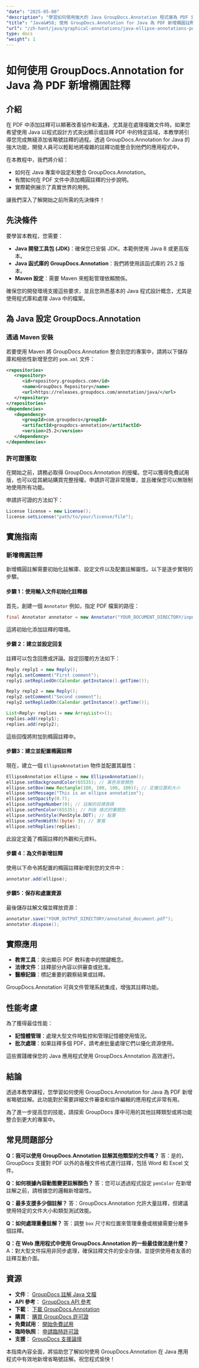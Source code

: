 ```yaml
---
"date": "2025-05-06"
"description": "學習如何使用強大的 Java GroupDocs.Annotation 程式庫為 PDF 文件添加橢圓註釋。請依照本逐步指南操作，增強文件協作。"
"title": "Java&#58; 使用 GroupDocs.Annotation for Java 為 PDF 新增橢圓註釋"
"url": "/zh-hant/java/graphical-annotations/java-ellipse-annotations-pdf-groupdocs/"
type: docs
"weight": 1
---
```


# 如何使用 GroupDocs.Annotation for Java 為 PDF 新增橢圓註釋

## 介紹
在 PDF 中添加註釋可以顯著改善協作和溝通，尤其是在處理複雜文件時。如果您希望使用 Java 以程式設計方式突出顯示或註釋 PDF 中的特定區域，本教學將引導您完成無縫添加省略號註釋的過程。透過 GroupDocs.Annotation for Java 的強大功能，開發人員可以輕鬆地將複雜的註釋功能整合到他們的應用程式中。

在本教程中，我們將介紹：
- 如何在 Java 專案中設定和整合 GroupDocs.Annotation。
- 有關如何在 PDF 文件中添加橢圓註釋的分步說明。
- 實際範例展示了真實世界的用例。

讓我們深入了解開始之前所需的先決條件！

## 先決條件
要學習本教程，您需要：
- **Java 開發工具包 (JDK)**：確保您已安裝 JDK。本範例使用 Java 8 或更高版本。
- **Java 函式庫的 GroupDocs.Annotation**：我們將使用該函式庫的 25.2 版本。
- **Maven 設定**：需要 Maven 來輕鬆管理依賴關係。

確保您的開發環境支援這些要求，並且您熟悉基本的 Java 程式設計概念，尤其是使用程式庫和處理 Java 中的檔案。

## 為 Java 設定 GroupDocs.Annotation
### 透過 Maven 安裝
若要使用 Maven 將 GroupDocs.Annotation 整合到您的專案中，請將以下儲存庫和相依性新增至您的 `pom.xml` 文件：

```xml
<repositories>
   <repository>
      <id>repository.groupdocs.com</id>
      <name>GroupDocs Repository</name>
      <url>https://releases.groupdocs.com/annotation/java/</url>
   </repository>
</repositories>
<dependencies>
   <dependency>
      <groupId>com.groupdocs</groupId>
      <artifactId>groupdocs-annotation</artifactId>
      <version>25.2</version>
   </dependency>
</dependencies>
```

### 許可證獲取
在開始之前，請務必取得 GroupDocs.Annotation 的授權。您可以獲得免費試用版，也可以從其網站購買完整授權。申請許可證非常簡單，並且確保您可以無限制地使用所有功能。

申請許可證的方法如下：

```java
License license = new License();
license.setLicense("path/to/your/license/file");
```

## 實施指南
### 新增橢圓註釋
新增橢圓註解需要初始化註解庫、設定文件以及配置註解屬性。以下是逐步實現的步驟。

#### 步驟 1：使用輸入文件初始化註釋器
首先，創建一個 `Annotator` 例如，指定 PDF 檔案的路徑：

```java
final Annotator annotator = new Annotator("YOUR_DOCUMENT_DIRECTORY/input_document.pdf");
```

這將初始化添加註釋的環境。

#### 步驟 2：建立並設定回复
註釋可以包含回應或評論。設定回覆的方法如下：

```java
Reply reply1 = new Reply();
reply1.setComment("First comment");
reply1.setRepliedOn(Calendar.getInstance().getTime());

Reply reply2 = new Reply();
reply2.setComment("Second comment");
reply2.setRepliedOn(Calendar.getInstance().getTime());

List<Reply> replies = new ArrayList<>();
replies.add(reply1);
replies.add(reply2);
```

這些回復將附加到橢圓註釋中。

#### 步驟3：建立並配置橢圓註釋
現在，建立一個 `EllipseAnnotation` 物件並配置其屬性：

```java
EllipseAnnotation ellipse = new EllipseAnnotation();
ellipse.setBackgroundColor(65535); // 黃色背景顏色
ellipse.setBox(new Rectangle(100, 100, 100, 100)); // 定義位置和大小
ellipse.setMessage("This is an ellipse annotation");
ellipse.setOpacity(0.7);
ellipse.setPageNumber(0); // 註解的目標頁碼
ellipse.setPenColor(65535); // RGB 格式的筆顏色
ellipse.setPenStyle(PenStyle.DOT); // 點筆
ellipse.setPenWidth((byte) 3); // 筆寬
ellipse.setReplies(replies);
```

此設定定義了橢圓註釋的外觀和元資料。

#### 步驟 4：為文件新增註釋
使用以下命令將配置的橢圓註釋新增到您的文件中：

```java
annotator.add(ellipse);
```

#### 步驟5：保存和處置資源
最後儲存註解文檔並釋放資源：

```java
annotator.save("YOUR_OUTPUT_DIRECTORY/annotated_document.pdf");
annotator.dispose();
```

## 實際應用
- **教育工具**：突出顯示 PDF 教科書中的關鍵概念。
- **法律文件**：註釋部分內容以供審查或批准。
- **醫療記錄**：標記重要的觀察結果或註釋。

GroupDocs.Annotation 可與文件管理系統集成，增強其註釋功能。

## 性能考慮
為了獲得最佳性能：
- **記憶體管理**：處理大型文件時監控和管理記憶體使用情況。
- **批次處理**：如果註釋多個 PDF，請考慮批量處理它們以優化資源使用。

這些實踐確保您的 Java 應用程式使用 GroupDocs.Annotation 高效運行。

## 結論
透過本教學課程，您學習如何使用 GroupDocs.Annotation for Java 為 PDF 新增省略號註解。此功能對於需要詳細文件審查和協作編輯的應用程式非常有用。 

為了進一步提高您的技能，請探索 GroupDocs 庫中可用的其他註釋類型或將功能整合到更大的專案中。

## 常見問題部分
**Q：我可以使用 GroupDocs.Annotation 註解其他類型的文件嗎？**
答：是的，GroupDocs 支援對 PDF 以外的各種文件格式進行註釋，包括 Word 和 Excel 文件。

**Q：如何根據內容動態變更註解顏色？**
答：您可以透過程式設定 `penColor` 在新增註解之前，請根據您的邏輯新增屬性。

**Q：最多支援多少個註解？**
答：GroupDocs.Annotation 允許大量註釋，但建議使用特定的文件大小和類型測試效能。

**Q：如何處理重疊註解？**
答：調整 `box` 尺寸和位置來管理重疊或根據需要分層多個註釋。

**Q：在 Web 應用程式中使用 GroupDocs.Annotation 的一些最佳做法是什麼？**
A：對大型文件採用非同步處理，確保註釋文件的安全存儲，並提供使用者友善的註釋互動介面。

## 資源
- **文件**： [GroupDocs 註解 Java 文檔](https://docs.groupdocs.com/annotation/java/)
- **API 參考**： [GroupDocs API 參考](https://reference.groupdocs.com/annotation/java/)
- **下載**： [下載 GroupDocs.Annotation](https://releases.groupdocs.com/annotation/java/)
- **購買**： [購買 GroupDocs 許可證](https://purchase.groupdocs.com/buy)
- **免費試用**： [開始免費試用](https://releases.groupdocs.com/annotation/java/)
- **臨時執照**： [申請臨時許可證](https://purchase.groupdocs.com/temporary-license/)
- **支援**： [GroupDocs 支援論壇](https://forum.groupdocs.com/c/annotation/)

本指南內容全面，將協助您了解如何使用 GroupDocs.Annotation 在 Java 應用程式中有效地新增省略號註解。祝您程式愉快！
